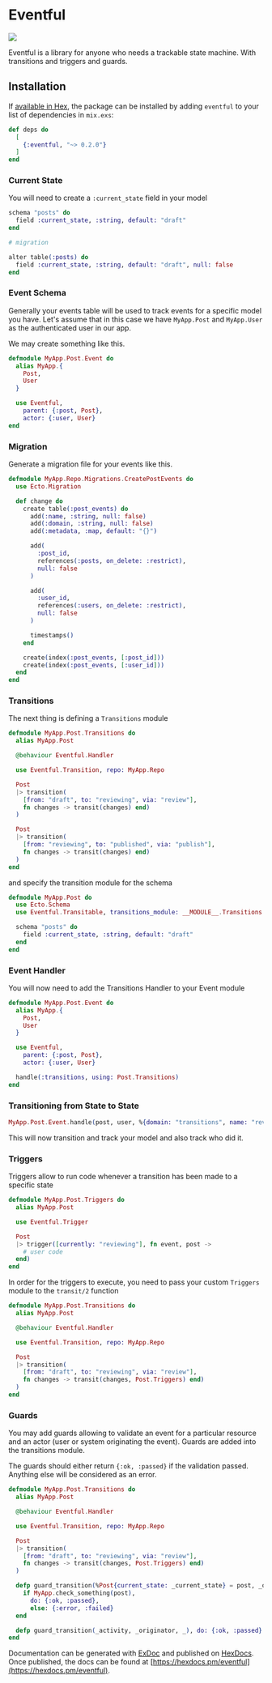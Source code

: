 # Eventful

![](https://github.com/zacksiri/eventful/workflows/Elixir%20CI/badge.svg)

Eventful is a library for anyone who needs a trackable state machine. With transitions and triggers and guards.

## Installation

If [available in Hex](https://hex.pm/docs/publish), the package can be installed
by adding `eventful` to your list of dependencies in `mix.exs`:

```elixir
def deps do
  [
    {:eventful, "~> 0.2.0"}
  ]
end
```

### Current State

You will need to create a `:current_state` field in your model

```elixir
schema "posts" do
  field :current_state, :string, default: "draft"
end

# migration

alter table(:posts) do
  field :current_state, :string, default: "draft", null: false
end
```

### Event Schema

Generally your events table will be used to track events for a specific model you have. Let's assume that in this case we have `MyApp.Post` and `MyApp.User` as the authenticated user in our app.

We may create something like this.

```elixir
defmodule MyApp.Post.Event do
  alias MyApp.{
    Post,
    User
  }

  use Eventful,
    parent: {:post, Post},
    actor: {:user, User}
end
```

### Migration

Generate a migration file for your events like this.

```elixir
defmodule MyApp.Repo.Migrations.CreatePostEvents do
  use Ecto.Migration

  def change do
    create table(:post_events) do
      add(:name, :string, null: false)
      add(:domain, :string, null: false)
      add(:metadata, :map, default: "{}")

      add(
        :post_id,
        references(:posts, on_delete: :restrict),
        null: false
      )

      add(
        :user_id,
        references(:users, on_delete: :restrict),
        null: false
      )

      timestamps()
    end

    create(index(:post_events, [:post_id]))
    create(index(:post_events, [:user_id]))
  end
end
```

### Transitions

The next thing is defining a `Transitions` module

```elixir
defmodule MyApp.Post.Transitions do
  alias MyApp.Post

  @behaviour Eventful.Handler

  use Eventful.Transition, repo: MyApp.Repo

  Post
  |> transition(
    [from: "draft", to: "reviewing", via: "review"],
    fn changes -> transit(changes) end)
  )

  Post
  |> transition(
    [from: "reviewing", to: "published", via: "publish"],
    fn changes -> transit(changes) end)
  )
end
```

and specify the transition module for the schema

```elixir
defmodule MyApp.Post do
  use Ecto.Schema
  use Eventful.Transitable, transitions_module: __MODULE__.Transitions

  schema "posts" do
    field :current_state, :string, default: "draft"
  end
end
```

### Event Handler

You will now need to add the Transitions Handler to your Event module

```elixir
defmodule MyApp.Post.Event do
  alias MyApp.{
    Post,
    User
  }

  use Eventful,
    parent: {:post, Post},
    actor: {:user, User}

  handle(:transitions, using: Post.Transitions)
end
```

### Transitioning from State to State

```elixir
MyApp.Post.Event.handle(post, user, %{domain: "transitions", name: "review"})
```

This will now transition and track your model and also track who did it.

### Triggers

Triggers allow to run code whenever a transition has been made to a specific state

```elixir
defmodule MyApp.Post.Triggers do
  alias MyApp.Post

  use Eventful.Trigger

  Post
  |> trigger([currently: "reviewing"], fn event, post ->
    # user code
  end)
end
```

In order for the triggers to execute, you need to pass your custom `Triggers` module to the `transit/2` function

```elixir
defmodule MyApp.Post.Transitions do
  alias MyApp.Post

  @behaviour Eventful.Handler

  use Eventful.Transition, repo: MyApp.Repo

  Post
  |> transition(
    [from: "draft", to: "reviewing", via: "review"],
    fn changes -> transit(changes, Post.Triggers) end)
  )
end
```

### Guards

You may add guards allowing to validate an event for a particular resource and an actor (user or system originating the event). Guards are added into the transitions module.

The guards should either return `{:ok, :passed}` if the validation passed. Anything else will be considered as an error.

```elixir
defmodule MyApp.Post.Transitions do
  alias MyApp.Post

  @behaviour Eventful.Handler

  use Eventful.Transition, repo: MyApp.Repo

  Post
  |> transition(
    [from: "draft", to: "reviewing", via: "review"],
    fn changes -> transit(changes, Post.Triggers) end)
  )

  defp guard_transition(%Post{current_state: _current_state} = post, _originator, "review") do
    if MyApp.check_something(post),
      do: {:ok, :passed},
      else: {:error, :failed}
  end

  defp guard_transition(_activity, _originator, _), do: {:ok, :passed}
end
```

Documentation can be generated with [ExDoc](https://github.com/elixir-lang/ex_doc)
and published on [HexDocs](https://hexdocs.pm). Once published, the docs can
be found at [https://hexdocs.pm/eventful](https://hexdocs.pm/eventful).
